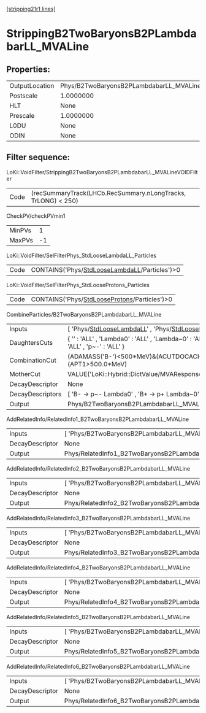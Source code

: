 [[stripping21r1 lines]](./stripping21r1-index)

# StrippingB2TwoBaryonsB2PLambdabarLL_MVALine

## Properties:

|                |                                                   |
|----------------|---------------------------------------------------|
| OutputLocation | Phys/B2TwoBaryonsB2PLambdabarLL_MVALine/Particles |
| Postscale      | 1.0000000                                         |
| HLT            | None                                              |
| Prescale       | 1.0000000                                         |
| L0DU           | None                                              |
| ODIN           | None                                              |

## Filter sequence:

LoKi::VoidFilter/StrippingB2TwoBaryonsB2PLambdabarLL_MVALineVOIDFilter

|      |                                                               |
|------|---------------------------------------------------------------|
| Code | (recSummaryTrack(LHCb.RecSummary.nLongTracks, TrLONG) \< 250) |

CheckPV/checkPVmin1

|        |     |
|--------|-----|
| MinPVs | 1   |
| MaxPVs | -1  |

LoKi::VoidFilter/SelFilterPhys_StdLooseLambdaLL_Particles

|      |                                                                                                    |
|------|----------------------------------------------------------------------------------------------------|
| Code | CONTAINS('Phys/[StdLooseLambdaLL](./stripping21r1-commonparticles-stdlooselambdall)/Particles')\>0 |

LoKi::VoidFilter/SelFilterPhys_StdLooseProtons_Particles

|      |                                                                                                  |
|------|--------------------------------------------------------------------------------------------------|
| Code | CONTAINS('Phys/[StdLooseProtons](./stripping21r1-commonparticles-stdlooseprotons)/Particles')\>0 |

CombineParticles/B2TwoBaryonsB2PLambdabarLL_MVALine

|                  |                                                                                                                                                               |
|------------------|---------------------------------------------------------------------------------------------------------------------------------------------------------------|
| Inputs           | [ 'Phys/[StdLooseLambdaLL](./stripping21r1-commonparticles-stdlooselambdall)' , 'Phys/[StdLooseProtons](./stripping21r1-commonparticles-stdlooseprotons)' ] |
| DaughtersCuts    | { '' : 'ALL' , 'Lambda0' : 'ALL' , 'Lambda~0' : 'ALL' , 'p+' : 'ALL' , 'p~-' : 'ALL' }                                                                        |
| CombinationCut   | (ADAMASS('B-')\<500\*MeV)&(ACUTDOCACHI2(5.0,''))&(APT1\>500.0\*MeV)                                                                                           |
| MotherCut        | VALUE('LoKi::Hybrid::DictValue/MVAResponse') \> 0.95                                                                                                          |
| DecayDescriptor  | None                                                                                                                                                          |
| DecayDescriptors | [ 'B- -\> p~- Lambda0' , 'B+ -\> p+ Lambda~0' ]                                                                                                             |
| Output           | Phys/B2TwoBaryonsB2PLambdabarLL_MVALine/Particles                                                                                                             |

AddRelatedInfo/RelatedInfo1_B2TwoBaryonsB2PLambdabarLL_MVALine

|                 |                                                                |
|-----------------|----------------------------------------------------------------|
| Inputs          | [ 'Phys/B2TwoBaryonsB2PLambdabarLL_MVALine' ]                |
| DecayDescriptor | None                                                           |
| Output          | Phys/RelatedInfo1_B2TwoBaryonsB2PLambdabarLL_MVALine/Particles |

AddRelatedInfo/RelatedInfo2_B2TwoBaryonsB2PLambdabarLL_MVALine

|                 |                                                                |
|-----------------|----------------------------------------------------------------|
| Inputs          | [ 'Phys/B2TwoBaryonsB2PLambdabarLL_MVALine' ]                |
| DecayDescriptor | None                                                           |
| Output          | Phys/RelatedInfo2_B2TwoBaryonsB2PLambdabarLL_MVALine/Particles |

AddRelatedInfo/RelatedInfo3_B2TwoBaryonsB2PLambdabarLL_MVALine

|                 |                                                                |
|-----------------|----------------------------------------------------------------|
| Inputs          | [ 'Phys/B2TwoBaryonsB2PLambdabarLL_MVALine' ]                |
| DecayDescriptor | None                                                           |
| Output          | Phys/RelatedInfo3_B2TwoBaryonsB2PLambdabarLL_MVALine/Particles |

AddRelatedInfo/RelatedInfo4_B2TwoBaryonsB2PLambdabarLL_MVALine

|                 |                                                                |
|-----------------|----------------------------------------------------------------|
| Inputs          | [ 'Phys/B2TwoBaryonsB2PLambdabarLL_MVALine' ]                |
| DecayDescriptor | None                                                           |
| Output          | Phys/RelatedInfo4_B2TwoBaryonsB2PLambdabarLL_MVALine/Particles |

AddRelatedInfo/RelatedInfo5_B2TwoBaryonsB2PLambdabarLL_MVALine

|                 |                                                                |
|-----------------|----------------------------------------------------------------|
| Inputs          | [ 'Phys/B2TwoBaryonsB2PLambdabarLL_MVALine' ]                |
| DecayDescriptor | None                                                           |
| Output          | Phys/RelatedInfo5_B2TwoBaryonsB2PLambdabarLL_MVALine/Particles |

AddRelatedInfo/RelatedInfo6_B2TwoBaryonsB2PLambdabarLL_MVALine

|                 |                                                                |
|-----------------|----------------------------------------------------------------|
| Inputs          | [ 'Phys/B2TwoBaryonsB2PLambdabarLL_MVALine' ]                |
| DecayDescriptor | None                                                           |
| Output          | Phys/RelatedInfo6_B2TwoBaryonsB2PLambdabarLL_MVALine/Particles |
